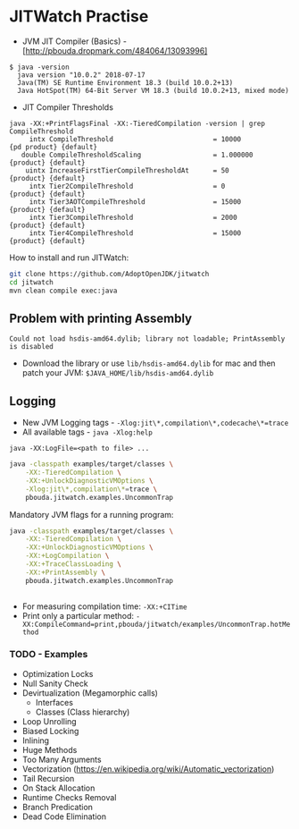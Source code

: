 # JITWatch Practise

- JVM JIT Compiler (Basics) - [http://pbouda.dropmark.com/484064/13093996]

```
$ java -version
  java version "10.0.2" 2018-07-17
  Java(TM) SE Runtime Environment 18.3 (build 10.0.2+13)
  Java HotSpot(TM) 64-Bit Server VM 18.3 (build 10.0.2+13, mixed mode)
```

- JIT Compiler Thresholds
```
java -XX:+PrintFlagsFinal -XX:-TieredCompilation -version | grep CompileThreshold
     intx CompileThreshold                         = 10000                                 {pd product} {default}
   double CompileThresholdScaling                  = 1.000000                                 {product} {default}
    uintx IncreaseFirstTierCompileThresholdAt      = 50                                       {product} {default}
     intx Tier2CompileThreshold                    = 0                                        {product} {default}
     intx Tier3AOTCompileThreshold                 = 15000                                    {product} {default}
     intx Tier3CompileThreshold                    = 2000                                     {product} {default}
     intx Tier4CompileThreshold                    = 15000                                    {product} {default}
```

How to install and run JITWatch:
```bash
git clone https://github.com/AdoptOpenJDK/jitwatch
cd jitwatch
mvn clean compile exec:java
```

## Problem with printing Assembly

```
Could not load hsdis-amd64.dylib; library not loadable; PrintAssembly is disabled
```

- Download the library or use `lib/hsdis-amd64.dylib` for mac and then patch your JVM:
`$JAVA_HOME/lib/hsdis-amd64.dylib`

## Logging

- New JVM Logging tags - `-Xlog:jit\*,compilation\*,codecache\*=trace`
- All available tags - `java -Xlog:help`

```
java -XX:LogFile=<path to file> ...
```

```bash
java -classpath examples/target/classes \
    -XX:-TieredCompilation \
    -XX:+UnlockDiagnosticVMOptions \
    -Xlog:jit\*,compilation\*=trace \
    pbouda.jitwatch.examples.UncommonTrap
```

Mandatory JVM flags for a running program:
```bash
java -classpath examples/target/classes \
    -XX:-TieredCompilation \
    -XX:+UnlockDiagnosticVMOptions \
    -XX:+LogCompilation \
    -XX:+TraceClassLoading \
    -XX:+PrintAssembly \
    pbouda.jitwatch.examples.UncommonTrap
    
```

- For measuring compilation time: `-XX:+CITime`
- Print only a particular method: `-XX:CompileCommand=print,pbouda/jitwatch/examples/UncommonTrap.hotMethod`

### TODO - Examples

- Optimization Locks
- Null Sanity Check
- Devirtualization (Megamorphic calls)
    - Interfaces
    - Classes (Class hierarchy)
- Loop Unrolling
- Biased Locking
- Inlining
- Huge Methods
- Too Many Arguments
- Vectorization (https://en.wikipedia.org/wiki/Automatic_vectorization)
- Tail Recursion
- On Stack Allocation
- Runtime Checks Removal
- Branch Predication
- Dead Code Elimination